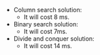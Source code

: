 * Column search solution:
	* It will cost 8 ms.
* Binary search solution:
	* It will cost 7ms.
* Divide and conquer solution:
	* It will cost 14 ms.
